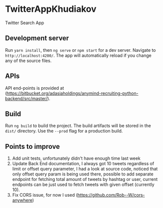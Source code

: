 # TwitterAppKhudiakov

Twitter Search App

## Development server

Run `yarn install`, then `ng serve` or `npm start` for a dev server. Navigate to `http://localhost:4200/`. The app will automatically reload if you change any of the source files.

## APIs

API end-points is provided at (https://bitbucket.org/adasiaholdings/anymind-recruiting-python-backend/src/master/).

## Build

Run `ng build` to build the project. The build artifacts will be stored in the `dist/` directory. Use the `--prod` flag for a production build.

## Points to improve

1. Add unit tests, unfortunately didn't have enough time last week
1. Update Back End documentation, I always got 10 tweets regardless of limit or offset query parameter, I had a look at source code, noticed that only offset query param is being used there, possible to add separate endpoint for fetching total amount of tweets by hashtag or user, current endpoints can be just used to fetch tweets with given offset (currently 10).
1. Fix CORS issue, for now I used (https://github.com/Rob--W/cors-anywhere)
